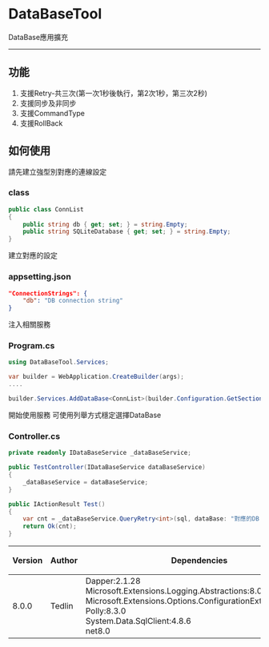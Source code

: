 # DataBaseTool

DataBase應用擴充

-------------
## 功能
1. 支援Retry-共三次(第一次1秒後執行，第2次1秒，第三次2秒)
1. 支援同步及非同步
1. 支援CommandType
1. 支援RollBack

## 如何使用
請先建立強型別對應的連線設定

### class
```csharp
public class ConnList
{
    public string db { get; set; } = string.Empty;
    public string SQLiteDatabase { get; set; } = string.Empty;
}
```

建立對應的設定
### appsetting.json

```json
"ConnectionStrings": {
    "db": "DB connection string"
}
```

注入相關服務
### Program.cs
```csharp
using DataBaseTool.Services;

var builder = WebApplication.CreateBuilder(args);
....

builder.Services.AddDataBase<ConnList>(builder.Configuration.GetSection("ConnectionStrings"));
```

開始使用服務
可使用列舉方式穩定選擇DataBase
### Controller.cs
```csharp
private readonly IDataBaseService _dataBaseService;

public TestController(IDataBaseService dataBaseService)
{
    _dataBaseService = dataBaseService;
}

public IActionResult Test()
{
    var cnt = _dataBaseService.QueryRetry<int>(sql, dataBase: "對應的DB NAME", commandType: System.Data.CommandType.Text, param: new { Name = "Test" }).FirstOrDefault();
    return Ok(cnt);
}

```

| Version  | Author | Dependencies |  Last updated   | 說明 |
| ------------| ------------|------------|------------ | ------------ |
| 8.0.0  | Tedlin | Dapper:2.1.28 <br> Microsoft.Extensions.Logging.Abstractions:8.0.0<br> Microsoft.Extensions.Options.ConfigurationExtensions:8.0.0<br>Polly:8.3.0<br>System.Data.SqlClient:4.8.6<br>net8.0| 2024/02/19 |  |
